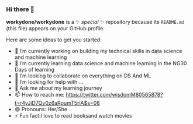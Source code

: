 ### Hi there 👋

**workydone/workydone** is a ✨ _special_ ✨ repository because its `README.md` (this file) appears on your GitHub profile.

Here are some ideas to get you started:

- 🔭 I’m currently working on building my technical skills in data science and machine learning
- 🌱 I’m currently learning data science and machine learning in the NG30 Days of learning
- 👯 I’m looking to collaborate on everything on DS And ML
- 🤔 I’m looking for help with ...
- 💬 Ask me about my learning journey
- 📫 How to reach me: https://twitter.com/wisdomM80565878?t=r4yJjD7Qv0z6aRpumT5riA$s=08
- 😄 Pronouns: Her/She
- ⚡ Fun fact:I love to read booksand watch movies
